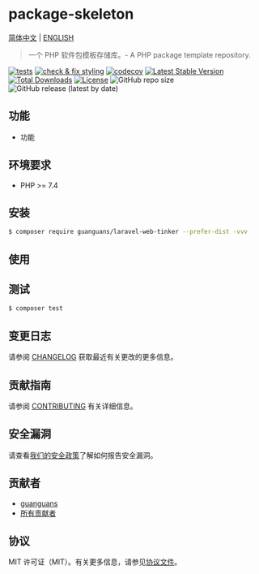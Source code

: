# package-skeleton

[简体中文](README-zh_CN.md) | [ENGLISH](README.md)

> 一个 PHP 软件包模板存储库。- A PHP package template repository.

[![tests](https://github.com/guanguans/laravel-web-tinker/workflows/tests/badge.svg)](https://github.com/guanguans/laravel-web-tinker/actions)
[![check & fix styling](https://github.com/guanguans/laravel-web-tinker/actions/workflows/php-cs-fixer.yml/badge.svg)](https://github.com/guanguans/laravel-web-tinker/actions)
[![codecov](https://codecov.io/gh/guanguans/laravel-web-tinker/branch/main/graph/badge.svg?token=URGFAWS6S4)](https://codecov.io/gh/guanguans/laravel-web-tinker)
[![Latest Stable Version](https://poser.pugx.org/guanguans/laravel-web-tinker/v)](//packagist.org/packages/guanguans/laravel-web-tinker)
[![Total Downloads](https://poser.pugx.org/guanguans/laravel-web-tinker/downloads)](//packagist.org/packages/guanguans/laravel-web-tinker)
[![License](https://poser.pugx.org/guanguans/laravel-web-tinker/license)](//packagist.org/packages/guanguans/laravel-web-tinker)
![GitHub repo size](https://img.shields.io/github/repo-size/guanguans/laravel-web-tinker)
![GitHub release (latest by date)](https://img.shields.io/github/v/release/guanguans/laravel-web-tinker)

## 功能

* 功能

## 环境要求

* PHP >= 7.4

## 安装

```bash
$ composer require guanguans/laravel-web-tinker --prefer-dist -vvv
```

## 使用

## 测试

```bash
$ composer test
```

## 变更日志

请参阅 [CHANGELOG](CHANGELOG.md) 获取最近有关更改的更多信息。

## 贡献指南

请参阅 [CONTRIBUTING](.github/CONTRIBUTING.md) 有关详细信息。

## 安全漏洞

请查看[我们的安全政策](../../security/policy)了解如何报告安全漏洞。

## 贡献者

* [guanguans](https://github.com/guanguans)
* [所有贡献者](../../contributors)

## 协议

MIT 许可证（MIT）。有关更多信息，请参见[协议文件](LICENSE)。
